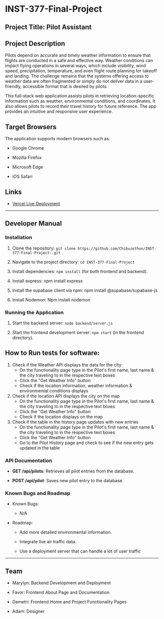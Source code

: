 # INST-377-Final-Project

## Project Title: Pilot Assistant 

## Project Description
Pilots depend on accurate and timely weather information to ensure that flights are conducted in a safe and effective way. Weather conditions can impact flying operations in several ways, which include visibility, wind speed, precipitation, temperature, and even flight route planning for takeoff and landing. The challenge remains that the systems offering access to weather data are often fragmented or simply do not deliver data in a user-friendly, accessible format that is desired by pilots.

This full-stack web application assists pilots in retrieving location-specific information such as weather, environmental conditions, and coordinates. It also allows pilots to record their travel history for future reference. The app provides an intuitive and responsive user experience.


## Target Browsers

The application supports modern browsers such as:

- Google Chrome

- Mozilla Firefox

- Microsoft Edge

- iOS Safari



## Links

- [Vercel Live Deployment](https://inst-377-final-project-beryl.vercel.app/)




---



## Developer Manual



### Installation

1. Clone the repository: `git clone https://github.com/Chibuzothon/INST-377-Final-Project-.git`

2. Navigate to the project directory: `cd INST-377-Final-Project`
  
3. Install dependencies: `npm install` (for both frontend and backend).
   
5. Install express: npm install express 

6. Install the supabase client via npm: npm install @supabase/supabase-js

7. Install Nodemon: Npm install nodemon


### Running the Application

1. Start the backend server: `node backend/server.js`

2. Start the frontend development server: `npm start` (in the frontend directory).

## How to Run tests for software:
1. Check if the Weather API displays the data for the city:
     - On the functionality page type in the Pilot's first name, last name & the city traveling to in the respective text boxes
     - Click the "Get Weather Info" button    
     - Check if the location information, weather information & environmental conditions displays 
2. Check if the location API displays the city on the map
     - On the functionality page type in the Pilot's first name, last name & the city traveling to in the respective text boxes
     - Click the "Get Weather Info" button
     - Check if the location displays on the map
3. Check if the table in the history page updates with new entries
     - On the functionality page type in the Pilot's first name, last name & the city traveling to in the respective text boxes
     - Click the "Get Weather Info" button
     - Go to the Pilot History page and check to see if the new entry gets updated in the table 

### API Documentation

- **GET /api/pilots**: Retrieves all pilot entries from the database.

- **POST /api/pilot**: Saves new pilot entry to the database.



### Known Bugs and Roadmap

- Known Bugs:

  - N/A

- Roadmap:

  - Add more detailed environmental information.

  - Integrate live air traffic data.
    
  - Use a deployment server that can handle a lot of user traffic
 
    



---



## Team

- Marylyn: Backend Development and Deployment

- Favor: Frontend About Page and Documentation

- Demetri: Frontend Home and Project Functionality Pages

- Adam: Designer
